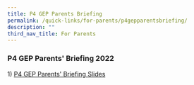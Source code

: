 ```yaml
---
title: P4 GEP Parents Briefing
permalink: /quick-links/for-parents/p4gepparentsbriefing/
description: ""
third_nav_title: For Parents
---
```

### P4 GEP Parents' Briefing 2022


1) [P4 GEP Parents' Briefing Slides](/files/2023%20p4%20gep%20parents'%20briefing%20(website).pdf)